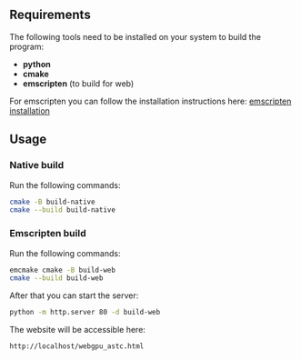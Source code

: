 Requirements
-----

The following tools need to be installed on your system to build the program:
- **python**
- **cmake**
- **emscripten** (to build for web)

For emscripten you can follow the installation instructions here: [emscripten installation](https://emscripten.org/docs/getting_started/downloads.html)

Usage
---

### Native build

Run the following commands:

```bash
cmake -B build-native
cmake --build build-native
```

### Emscripten build

Run the following commands:

```bash
emcmake cmake -B build-web
cmake --build build-web
```

After that you can start the server:

```bash
python -m http.server 80 -d build-web
```

The website will be accessible here:

`http://localhost/webgpu_astc.html`